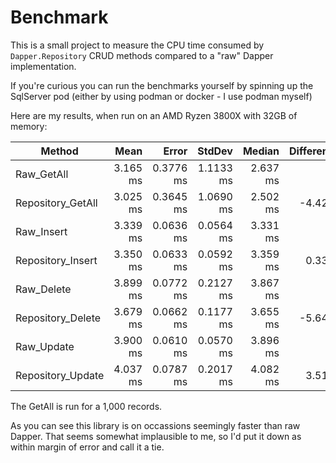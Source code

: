 # Benchmark
This is a small project to measure the CPU time consumed by `Dapper.Repository` CRUD methods compared to a "raw" Dapper implementation.

If you're curious you can run the benchmarks yourself by spinning up the SqlServer pod (either by using podman or docker - I use podman myself)

Here are my results, when run on an AMD Ryzen 3800X with 32GB of memory:

|            Method |     Mean |     Error |    StdDev |   Median | Difference |
|------------------ |---------:|----------:|----------:|---------:|-----------:|
|        Raw_GetAll | 3.165 ms | 0.3776 ms | 1.1133 ms | 2.637 ms |            |
| Repository_GetAll | 3.025 ms | 0.3645 ms | 1.0690 ms | 2.502 ms |    -4.42 % |
|        Raw_Insert | 3.339 ms | 0.0636 ms | 0.0564 ms | 3.331 ms |            |
| Repository_Insert | 3.350 ms | 0.0633 ms | 0.0592 ms | 3.359 ms |     0.33 % |
|        Raw_Delete | 3.899 ms | 0.0772 ms | 0.2127 ms | 3.867 ms |            |
| Repository_Delete | 3.679 ms | 0.0662 ms | 0.1177 ms | 3.655 ms |    -5.64 % |
|        Raw_Update | 3.900 ms | 0.0610 ms | 0.0570 ms | 3.896 ms |            |
| Repository_Update | 4.037 ms | 0.0787 ms | 0.2017 ms | 4.082 ms |     3.51 % |

The GetAll is run for a 1,000 records.

As you can see this library is on occassions seemingly faster than raw Dapper. That seems somewhat implausible to me, so I'd put it down as within margin of error and call it a tie.